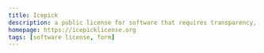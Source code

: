 ```yaml
---
title: Icepick
description: a public license for software that requires transparency, accountability, and independence from those who run and develop the software for others
homepage: https://icepicklicense.org
tags: [software license, form]
---
```

